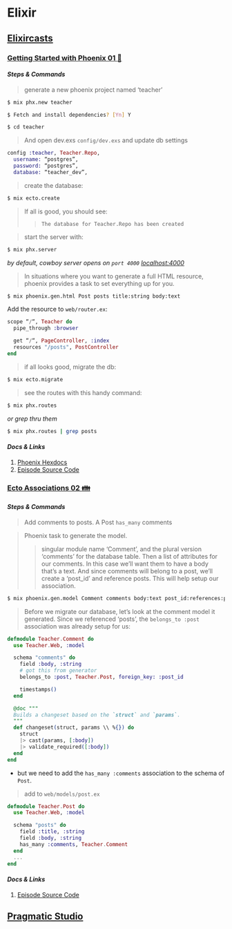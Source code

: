 # Elixir

## [Elixircasts](https://elixircasts.io/)

### [Getting Started with Phoenix 01 :rocket:](https://elixircasts.io/getting-started-with-phoenix)
#### *Steps & Commands*

>  generate a new phoenix project named ‘teacher’
```sh        
$ mix phx.new teacher
```
```sh        
$ Fetch and install dependencies? [Yn] Y
```
```sh        
$ cd teacher
```

> And open dev.exs `config/dev.exs` and update db settings
```elixir
config :teacher, Teacher.Repo,
  username: “postgres”,
  password: “postgres”,
  database: “teacher_dev”,
```
> create the database:
```sh
$ mix ecto.create
```
> If all is good, you should see:
>> `The database for Teacher.Repo has been created`

> start the server with:
```sh
$ mix phx.server
```
*by default, cowboy server opens on `port 4000` [localhost:4000](http://localhost:4000)*

> In situations where you want to generate a full HTML resource, phoenix provides a task to set everything up for you.
```sh
$ mix phoenix.gen.html Post posts title:string body:text
```

Add the resource to `web/router.ex`:
```elixir
scope “/“, Teacher do
  pipe_through :browser

  get “/“, PageController, :index
  resources "/posts", PostController
end
```

> if all looks good, migrate the db:
```sh
$ mix ecto.migrate
```

> see the routes with this handy command:
```sh
$ mix phx.routes
```
*or grep thru them*
```sh
$ mix phx.routes | grep posts
```
#### *Docs & Links*
1. [Phoenix Hexdocs](https://hexdocs.pm/phoenix/up_and_running.html)
2. [Episode Source Code](https://github.com/elixircastsio/001-getting-started-with-phoenix)


### [Ecto Associations 02 :family:](https://elixircasts.io/adding-comments-with-ecto-associations)
#### *Steps & Commands*
>  Add comments to posts.  A Post `has_many` comments

>  Phoenix task to generate the model.
>> singular module name ‘Comment’, and the plural version ‘comments’ for the database table. Then a list of attributes for our comments. In this case we’ll want them to have a body that’s a text. And since comments will belong to a post, we’ll create a ‘post_id’ and reference posts. This will help setup our association.
```sh
$ mix phoenix.gen.model Comment comments body:text post_id:references:posts
```

> Before we migrate our database, let’s look at the comment model it generated. Since we referenced ‘posts’, the `belongs_to :post` association was already setup for us:
```elixir
defmodule Teacher.Comment do
  use Teacher.Web, :model

  schema "comments" do
    field :body, :string
    # got this from generator
    belongs_to :post, Teacher.Post, foreign_key: :post_id

    timestamps()
  end

  @doc """
  Builds a changeset based on the `struct` and `params`.
  """
  def changeset(struct, params \\ %{}) do
    struct
    |> cast(params, [:body])
    |> validate_required([:body])
  end
end
```
* but we need to add the `has_many :comments` association to the schema of `Post`.

> add to `web/models/post.ex`
```elixir
defmodule Teacher.Post do  
  use Teacher.Web, :model

  schema "posts" do
    field :title, :string
    field :body, :string
    has_many :comments, Teacher.Comment
  end
  ...
end
```

#### *Docs & Links*
1. [Episode Source Code](https://github.com/elixircastsio/002-adding-comments-with-ecto-has-many-and-belongs-to)


## [Pragmatic Studio](https://online.pragmaticstudio.com/courses/elixir/)
